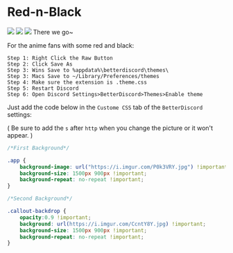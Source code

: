 # Red-n-Black

<img src="http://i.imgur.com/Vtx9kIo.jpg"/>

<img src="http://i.imgur.com/RP0apJN.jpg"/>

<img src="http://i.imgur.com/w1p4aNN.gif"/>
There we go~

For the anime fans with some red and black:
```
Step 1: Right Click the Raw Button
Step 2: Click Save As 
Step 3: Wins Save to %appdata%\betterdiscord\themes\ 
Step 3: Macs Save to ~/Library/Preferences/themes 
Step 4: Make sure the extension is .theme.css
Step 5: Restart Discord
Step 6: Open Discord Settings>BetterDiscord>Themes>Enable theme
```

Just add the code below in the `Custome CSS` tab of the `BetterDiscord` settings:

( Be sure to add the `s` after `http` when you change the picture or it won't appear. )
```css
/*First Background*/

.app {
    background-image: url("https://i.imgur.com/P0k3VRY.jpg") !important;
    background-size: 1500px 900px !important;
    background-repeat: no-repeat !important;
}

/*Second Background*/

.callout-backdrop {
    opacity:0.9 !important;
    background: url(https://i.imgur.com/CcntY8Y.jpg) !important;
    background-size: 1500px 900px !important;
    background-repeat: no-repeat !important;
}
```
